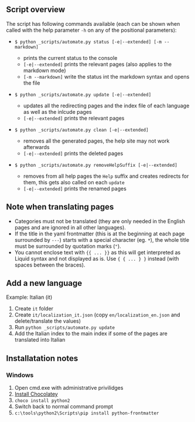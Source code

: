 ## Script overview

The script has following commands available (each can be shown when called with the help parameter `-h` on any of the positional parameters):

- `$ python _scripts/automate.py status [-e|--extended] [-m --markdown]` 
  - prints the current status to the console
  - `[-e|--extended]` prints the relevant pages (also applies to the markdown mode)
  - `[-m --markdown]` write the status int the markdown syntax and opens the file
  

- `$ python _scripts/automate.py update [-e|--extended]`
  - updates all the redirecting pages and the index file of each language as well as the inlcude pages
  - `[-e|--extended]` prints the relevant pages
    
  
- `$ python _scripts/automate.py clean [-e|--extended]`
  - removes all the generated pages, the help site may not work afterwards
  - `[-e|--extended]` prints the deleted pages
  
  
- `$ python _scripts/automate.py removeHelpSuffix [-e|--extended]`
  - removes from all help pages the `Help` suffix and creates redirects for them, this gets also called on each `update`
  - `[-e|--extended]` prints the renamed pages


## Note when translating pages
 
 - Categories must not be translated (they are only needed in the English pages and are ignored in all other languages).
 - If the title in the yaml frontmatter (this is at the beginning at each page surrounded by `---`) starts with a special character (eg. `*`), the whole title must be surrounded by quotation marks (`"`).
 - You cannot enclose text with `{{ ... }}` as this will get interpreted as Liquid syntax and not displayed as is. Use `{ { ... } }` instead (with spaces between the braces).


## Add a new language

Example: Italian (it)

1. Create `it` folder
2. Create `it/localization_it.json` (copy `en/localization_en.json` and delete/translate the values)
3. Run `python _scripts/automate.py update`
4. Add the Italian index to the main index if some of the pages are translated into Italian

## Installatation notes

### Windows

1. Open cmd.exe with administrative privilidges
2. [Install Chocolatey](https://chocolatey.org/install)
3. `choco install python2`
4. Switch back to normal command prompt
5. `c:\tools\python2\Scripts\pip install python-frontmatter`
